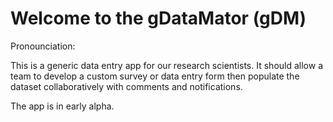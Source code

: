 # Welcome to the gDataMator (gDM)

Pronounciation: 

This is a generic data entry app for our research scientists. It should allow a team to develop a custom survey or data entry form then populate the dataset collaboratively with comments and notifications.

The app is in early alpha.